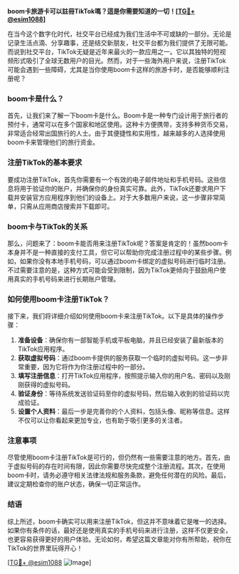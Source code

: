 **boom卡旅游卡可以註冊TikTok嗎？這是你需要知道的一切！[[TG💪+ @esim1088](https://t.me/s/esim1088)]**

在当今这个数字化时代，社交平台已经成为我们生活中不可或缺的一部分。无论是记录生活点滴、分享趣事，还是结交新朋友，社交平台都为我们提供了无限可能。而说到社交平台，TikTok无疑是近年来最火的一款应用之一。它以其独特的短视频形式吸引了全球无数用户的目光。然而，对于一些海外用户来说，注册TikTok可能会遇到一些障碍，尤其是当你使用boom卡这样的旅游卡时，是否能够顺利注册呢？

### boom卡是什么？

首先，让我们来了解一下boom卡是什么。Boom卡是一种专门设计用于旅行者的预付卡，通常可以在多个国家和地区使用。这种卡方便携带，支持多种货币交易，非常适合经常出国旅行的人士。由于其便捷性和实用性，越来越多的人选择使用boom卡来管理他们的旅行资金。

### 注册TikTok的基本要求

要成功注册TikTok，首先你需要有一个有效的电子邮件地址和手机号码。这些信息将用于验证你的账户，并确保你的身份真实可靠。此外，TikTok还要求用户下载并安装官方应用程序到他们的设备上。对于大多数用户来说，这一步骤非常简单，只需从应用商店搜索并下载即可。

### boom卡与TikTok的关系

那么，问题来了：boom卡能否用来注册TikTok呢？答案是肯定的！虽然boom卡本身并不是一种直接的支付工具，但它可以帮助你完成注册过程中的某些步骤。例如，如果你没有本地手机号码，可以通过boom卡绑定的虚拟号码进行临时注册。不过需要注意的是，这种方式可能会受到限制，因为TikTok更倾向于鼓励用户使用真实的手机号码来进行长期账户管理。

### 如何使用boom卡注册TikTok？

接下来，我们将详细介绍如何使用boom卡来注册TikTok。以下是具体的操作步骤：

1. **准备设备**：确保你有一部智能手机或平板电脑，并且已经安装了最新版本的TikTok应用程序。
2. **获取虚拟号码**：通过boom卡提供的服务获取一个临时的虚拟号码。这一步非常重要，因为它将作为你注册过程中的一部分。
3. **填写注册信息**：打开TikTok应用程序，按照提示输入你的用户名、密码以及刚刚获得的虚拟号码。
4. **验证身份**：等待系统发送验证码至你的虚拟号码，然后输入收到的验证码以完成验证。
5. **设置个人资料**：最后一步是完善你的个人资料，包括头像、昵称等信息。这样不仅可以让你看起来更加专业，也有助于吸引更多的关注者。

### 注意事项

尽管使用boom卡注册TikTok是可行的，但仍然有一些需要注意的地方。首先，由于虚拟号码的存在时间有限，因此你需要尽快完成整个注册流程。其次，在使用boom卡时，请务必遵守相关法律法规和服务条款，避免任何潜在的风险。最后，建议定期检查你的账户状态，确保一切正常运作。

### 结语

综上所述，boom卡确实可以用来注册TikTok，但这并不意味着它是唯一的选择。如果你有条件的话，最好还是使用真实的手机号码来进行注册，这样不仅更安全，也更容易获得更好的用户体验。无论如何，希望这篇文章能对你有所帮助，祝你在TikTok的世界里玩得开心！

[[TG💪+ @esim1088](https://t.me/s/esim1088) ![Image](https://i.postimg.cc/4NQfJmqS/Snipaste-2025-05-13-00-14-12.png)]